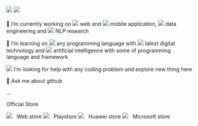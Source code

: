 ### <img src="https://img.icons8.com/external-flaticons-flat-flat-icons/64/undefined/external-developer-no-code-flaticons-flat-flat-icons-2.png"> <img src="https://img.icons8.com/doodle/48/undefined/hello--v1.png"/>

<!-- Hi there 👋 -->


<!--
**Dimas263/Dimas263** is a ✨ _special_ ✨ repository because its `README.md` (this file) appears on your GitHub profile.

Here are some ideas to get you started:
-->
🔭 I’m currently working on <img src="https://img.icons8.com/external-prettycons-flat-prettycons/16/undefined/external-web-web-and-seo-prettycons-flat-prettycons.png" > web and <img src="https://img.icons8.com/office/16/undefined/android.png" > mobile application, <img src="https://img.icons8.com/office/16/undefined/blockchain-technology.png"/> data engineering and <img src="https://img.icons8.com/office/16/undefined/play-graph-report.png"/> NLP research

🌱 I’m learning on <img src="https://img.icons8.com/office/16/undefined/source-code.png"/> any programming language with <img src="https://img.icons8.com/office/16/undefined/chatbot.png"/> latest digital technology and <img src="https://img.icons8.com/office/16/undefined/for-experienced.png"/> artificial intelligence with some of programming language and framework 

<img src="https://img.icons8.com/external-sbts2018-flat-sbts2018/25/undefined/external-help-social-media-basic-1-sbts2018-flat-sbts2018.png"/> I’m looking for help with any coding problem and explore new thing here

💬 Ask me about github
<!--
- 👯 I’m looking to collaborate on ...
- 💬 Ask me about ...
- 📫 How to reach me: ...
- 😄 Pronouns: ...
- ⚡ Fun fact: ...
-->
... 

Official Store

<img src="https://img.icons8.com/fluency/24/000000/internet.png"/> &nbsp; Web store  <img src="https://img.icons8.com/fluency/24/000000/google-play.png"/> &nbsp; Playstore  <img src="https://img.icons8.com/external-tal-revivo-shadow-tal-revivo/24/000000/external-huawei-technologies-company-a-chinese-multinational-technology-provides-telecommunications-equipment-and-consumer-electronics-logo-shadow-tal-revivo.png"/> &nbsp; Huawei store  <img src="https://img.icons8.com/fluency/24/000000/microsoft-store.png"/> &nbsp; Microsoft store
